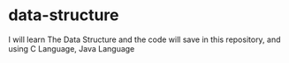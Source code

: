 # data-structure
I will learn The Data Structure and the code will save in this repository, and using C Language, Java Language
